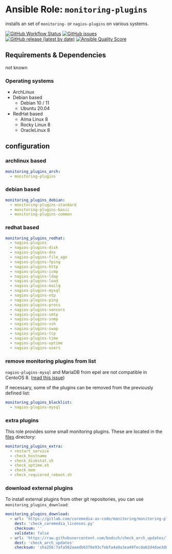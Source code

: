 # Ansible Role:  `monitoring-plugins`


installs an set of `monitoring-` or `nagios-plugins` on various systems.


[![GitHub Workflow Status](https://img.shields.io/github/actions/workflow/status/bodsch/ansible-monitoring-plugins/main.yml?branch=main)][ci]
[![GitHub issues](https://img.shields.io/github/issues/bodsch/ansible-monitoring-plugins)][issues]
[![GitHub release (latest by date)](https://img.shields.io/github/v/release/bodsch/ansible-monitoring-plugins)][releases]
[![Ansible Quality Score](https://img.shields.io/ansible/quality/50067?label=role%20quality)][quality]

[ci]: https://github.com/bodsch/ansible-monitoring-plugins/actions
[issues]: https://github.com/bodsch/ansible-monitoring-plugins/issues?q=is%3Aopen+is%3Aissue
[releases]: https://github.com/bodsch/ansible-monitoring-plugins/releases
[quality]: https://galaxy.ansible.com/bodsch/monitoring_plugins


## Requirements & Dependencies

not known

### Operating systems

* ArchLinux
* Debian based
    - Debian 10 / 11
    - Ubuntu 20.04
* RedHat based
    - Alma Linux 8
    - Rocky Linux 8
    - OracleLinux 8

## configuration

### archlinux based

```yaml
monitoring_plugins_arch:
  - monitoring-plugins
```

### debian based

```yaml
monitoring_plugins_debian:
  - monitoring-plugins-standard
  - monitoring-plugins-basic
  - monitoring-plugins-common
```

### redhat based

```yaml
monitoring_plugins_redhat:
  - nagios-plugins
  - nagios-plugins-disk
  - nagios-plugins-dns
  - nagios-plugins-file_age
  - nagios-plugins-fping
  - nagios-plugins-http
  - nagios-plugins-icmp
  - nagios-plugins-ldap
  - nagios-plugins-load
  - nagios-plugins-mailq
  - nagios-plugins-mysql
  - nagios-plugins-ntp
  - nagios-plugins-ping
  - nagios-plugins-procs
  - nagios-plugins-sensors
  - nagios-plugins-smtp
  - nagios-plugins-snmp
  - nagios-plugins-ssh
  - nagios-plugins-swap
  - nagios-plugins-tcp
  - nagios-plugins-time
  - nagios-plugins-uptime
  - nagios-plugins-users
```

### remove monitoring plugins from list

`nagios-plugins-mysql` and MariaDB from epel are not compatible in CentoOS 8. 
([read this issue](https://github.com/Icinga/icinga2/issues/7927))

If necessary, some of the plugins can be removed from the previously defined list:

```yaml
monitoring_plugins_blacklist:
  - nagios-plugins-mysql
```

### extra plugins

This role provides some small monitoring plugins.
These are located in the [files](./files) directory:

```yaml
monitoring_plugins_extra:
  - restart_service
  - check_hostname
  - check_diskstat.sh
  - check_uptime.sh
  - check_mem
  - check_requiered_reboot.sh
```

### download external plugins

To install external plugins from other git repositories, you can use `monitoring_plugins_download`:

```yaml
monitoring_plugins_download:
  - url: 'https://gitlab.com/coremedia-as-code/monitoring/monitoring-plugins/raw/master/icinga2/check_coremedia_licenses.py'
    dest: 'check_coremedia_licenses.py'
    checksum: ''
    validate: false
  - url: 'https://raw.githubusercontent.com/bodsch/check_arch_updates/1.0/check_arch_updates'
    dest: 'check_arch_updates'
    checksum: 'sha256:7afa562aaedb63f6e93cfebfa4a9a3ea49fecda62d4dae3d8ff919b76c117c41'
```
